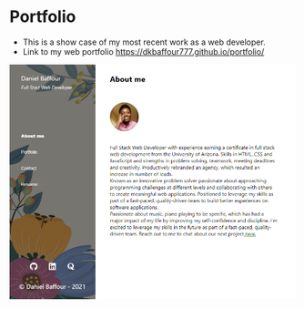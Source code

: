 # Portfolio
-  This is a show case of my most recent work as a web developer.
-  Link to my web portfolio https://dkbaffour777.github.io/portfolio/

![portfolio](./src/assets/images/portfolio.PNG)